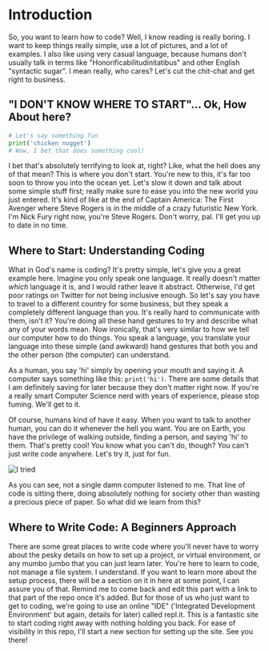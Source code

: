 # Introduction

So, you want to learn how to code? Well, I know reading is really boring. I want to keep things really simple, use a lot of pictures, and a lot of examples.
I also like using very casual language, because humans don't usually talk in terms like "Honorificabilitudinitatibus" and other English "syntactic sugar".
I mean really, who cares? Let's cut the chit-chat and get right to business.

## "I DON'T KNOW WHERE TO START"... Ok, How About here?
```python
# Let's say something fun
print('chicken nugget')
# Wow, I bet that does something cool!
```

I bet that's absolutely terrifying to look at, right? Like, what the hell does any of that mean? This is where you don't start. You're new to this, it's
far too soon to throw you into the ocean yet. Let's slow it down and talk about some simple stuff first; really make sure to ease you into the new world
you just entered. It's kind of like at the end of Captain America: The First Avenger where Steve Rogers is in the middle of a crazy futuristic New York.
I'm Nick Fury right now, you're Steve Rogers. Don't worry, pal. I'll get you up to date in no time.

## Where to Start: Understanding Coding
What in God's name is coding? It's pretty simple, let's give you a great example here. Imagine you only speak one language. It really doesn't matter
*which* language it is, and I would rather leave it abstract. Otherwise, I'd get poor ratings on Twitter for not being inclusive enough. So let's say you
have to travel to a different country for some business, but they speak a completely different language than you. It's really hard to communicate with them,
isn't it? You're doing all these hand gestures to try and describe what any of your words mean. Now ironically, that's very similar to how we tell our computer
how to do things. You speak a language, you translate your language into these simple (and awkward) hand gestures that both you and the other person (the computer)
can understand.

As a human, you say 'hi' simply by opening your mouth and saying it. A computer says something like this: `print('hi')`. There are some details that I am definitely
saving for later because they don't matter right now. If you're a really smart Computer Science nerd with years of experience, please stop fuming. We'll get to it.

Of course, humans kind of have it easy. When you want to talk to another human, you can do it whenever the hell you want. You are on Earth, you have the privilege
of walking outside, finding a person, and saying 'hi' to them. That's pretty cool! You know what you can't do, though? You can't just write code anywhere. Let's
try it, just for fun.

![I tried](https://cdn.discordapp.com/attachments/656379081264332814/799774640088023050/image0.jpg)

As you can see, not a single damn computer listened to me. That line of code is sitting there, doing absolutely nothing for society other than wasting a precious
piece of paper. So what did we learn from this?

## Where to Write Code: A Beginners Approach
There are some great places to write code where you'll never have to worry about the pesky details on how to set up a project, or virtual environment, or any
mumbo jumbo that you can just learn later. You're here to learn to code, not manage a file system. I understand. If you want to learn more about the setup process,
there will be a section on it in here at some point, I can assure you of that. Remind me to come back and edit this part with a link to that part of the repo once
it's added. But for those of us who just want to get to coding, we're going to use an online "IDE" ('Integrated Development Environment' but again, details for later)
called repl.it. This is a fantastic site to start coding right away with nothing holding you back. For ease of visibility in this repo, I'll start a new section for
setting up the site. See you there!
